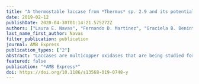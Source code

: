 ```yaml
---
title: "A thermostable laccase from *Thermus* sp. 2.9 and its potential for delignification of *Eucalyptus* biomass"
date: 2019-02-12
publishDate: 2020-04-30T01:14:21.575272Z
authors: ["Laura E. Navas", "Fernando D. Martinez", "Graciela B. Benintende", "Marcelo F. Berretta", "Laura E. Navas", "Maria E. Taverna", "Veronica Nicolau", "Diana Estenoz", "Eleonora Campos", "Marcelo F. Berretta", "Maria E. Taverna", "Diana Estenoz", "Maria E. Taverna", "Veronica Nicolau", "Morgan M. Fetherolf", "Lindsay D. Eltis", "Eleonora Campos"]
last_name_first_author: Navas
filter_publication: publication
journal: AMB Express
publication_types: ["2"]
abstract: "Laccases are multicopper oxidases that are being studied for their potential application in pretreatment strategies of lignocellulosic feedstocks for bioethanol production. Here, we report the expression and characterization of a predicted laccase (LAC_2.9) from the thermophilic bacterial strain *Thermus* sp. 2.9 and investigate its capacity to delignify lignocellulosic biomass. The purified enzyme displayed a blue color typical of laccases, showed strict copper dependence and retained 80% of its activity after 16 h at 70 °C. At 60 °C, the enzyme oxidized 2,2′-azino-di-(3-ethylbenzthiazoline sulfonate) (ABTS) and 2,6-dimethoxyphenol (DMP) at optimal pH of 5 and 6, respectively. LAC_2.9 had higher substrate specificity (*k*<sub>cat</sub>/*K*<sub>M</sub>) for DMP with a calculated value that accounts for one of the highest reported for laccases. Further, the enzyme oxidized a phenolic lignin model dimer. The incubation of steam-exploded eucalyptus biomass with LAC_2.9 and 1-hydroxybenzotriazole (HBT) as mediator changed the structural properties of the lignocellulose as evidenced by Fourier transform infrared (FTIR) spectroscopy and thermo-gravimetric analysis (TGA). However, this did not increase the yield of sugars released by enzymatic saccharification. In conclusion, LAC_2.9 is a thermostable laccase with potential application in the delignification of lignocellulosic biomass."
featured: false
publication: "*AMB Express*"
doi: https://doi.org/10.1186/s13568-019-0748-y
---
```


